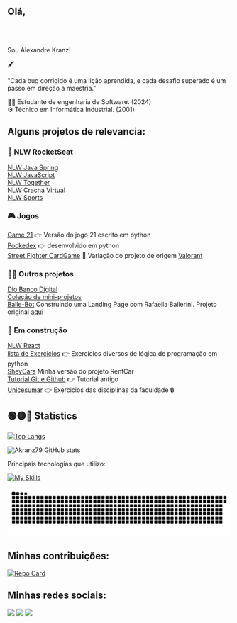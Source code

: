 
## Olá, 
<br />

<br> Sou Alexandre Kranz! 

<p>🖋</p>
 
"Cada bug corrigido é uma lição aprendida, e cada desafio superado é um passo em direção à maestria."
<p></p>

👨‍🎓 Estudante de engenharia de Software. (2024)<br>
⚙ Técnico em Informática Industrial. (2001)<br>


## Alguns projetos de relevancia:

### 🚀 NLW RocketSeat 
[NLW Java Spring](https://github.com/akranz79/nlw-expert-java)  <br />
[NLW JavaScript](https://github.com/akranz79/nlw-html-css-expert)  <br />
[NLW Together](https://github.com/akranz79/nlw-together)  <br />
[NLW Crachá Virtual](https://github.com/akranz79/cracha-nlw)  <br />
[NLW Sports](https://github.com/akranz79/nlw-sports)  <br />

### 🎮 Jogos
[Game 21](https://github.com/akranz79/vinteUm)  👉 Versão do jogo 21 escrito em python <br />
[Pockedex](https://github.com/akranz79/pypokedex) 👉 desenvolvido em python <br />
[Street Fighter CardGame](https://github.com/akranz79/StreetFighterCardGame)   🧩 Variação do projeto de origem [Valorant](https://jefersonsilva01.github.io/Valorant-The-Card-Game/)  <br />


 ### 🧑‍💻 Outros projetos
[Dio Banco Digital](https://github.com/akranz79/dio-desafio-bancodigital)  <br />
[Coleção de mini-projetos](https://github.com/akranz79/miniProjetos50) <br />
[Balle-Bot](https://github.com/akranz79/balle-bot) Construindo uma Landing Page com Rafaella Ballerini. Projeto original [aqui](https://www.youtube.com/watch?v=llF6vD-RljE&ab_channel=RafaellaBallerini) <br />


### 🚧 Em construção
[NLW React](https://github.com/akranz79/NLW-06-React) <br />
[lista de Exercicios](https://github.com/akranz79/listaExercicios) 👉 Exercicios diversos de lógica de programação em python <br />
[SheyCars](https://github.com/akranz79/sheycars-udemy-master) Minha versão do projeto RentCar <br />
[Tutorial Git e Github](https://github.com/akranz79/GitTutorial) 👉 Tutorial antigo<br />
[Unicesumar](https://github.com/akranz79/Unicesumar) 👉 Exercicios das disciplinas da faculdade 🔒 <br />


## 🟢🟡🔴 Statistics 

[![Top Langs](https://github-readme-stats.vercel.app/api/top-langs/?username=acleciocruzdeveloper&layout=donut&theme=chartreuse-dark)](https://github.com/akranz79/github-readme-stats)
<p>
  
![Akranz79 GitHub stats](https://github-readme-stats.vercel.app/api?username=acleciocruzdeveloper&theme=chartreuse-dark&show_icons=true)
<p>

  
Principais tecnologias que utilizo: 
<p>

[![My Skills](https://skillicons.dev/icons?i=java,spring,php,laravel,mysql,postgres,py,html,css,javascript,linux&theme=dark)](https://skillicons.dev)

![Snake animation](https://github.com/akranz79/akranz79/blob/main/github-contribution-grid-snake.svg)

## Minhas contribuições:

[![Repo Card](https://github-readme-stats.vercel.app/api/pin/?username=akranz79&repo=dio-lab-open-source&bg_color=000&border_color=30A3DC&show_icons=true&icon_color=30A3DC&title_color=E94D5F&text_color=FFF)](https://github.com/SEUUSERNAME/SEUREPOSITORIO)

## Minhas redes sociais:
<div>
  <a href="https://www.linkedin.com/in/akranz" target="_blank"><img src="https://img.shields.io/badge/-LinkedIn-%230077B5?style=for-the-badge&logo=linkedin&logoColor=white" target="_blank"></a> 
  <a href="https://instagram.com/alexandre.kranz" target="_blank"><img src="https://img.shields.io/badge/-Instagram-%23E4405F?style=for-the-badge&logo=instagram&logoColor=white" target="_blank"></a>
  <a href="https://www.youtube.com/@alexandrekranz" target="_blank"><img src="https://img.shields.io/badge/-youtube-FF0000?style=for-the-badge&logo=youtube&logoColor=white" target="_blank"></a>
</div>
